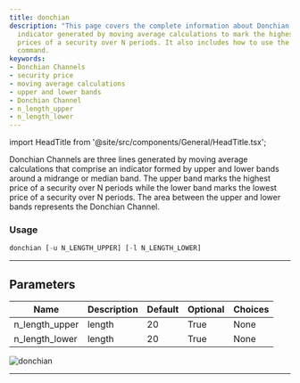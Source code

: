 ```yaml
---
title: donchian
description: "This page covers the complete information about Donchian Channels, an"
  indicator generated by moving average calculations to mark the highest and lowest
  prices of a security over N periods. It also includes how to use the 'donchian'
  command.
keywords:
- Donchian Channels
- security price
- moving average calculations
- upper and lower bands
- Donchian Channel
- n_length_upper
- n_length_lower
---
```


import HeadTitle from '@site/src/components/General/HeadTitle.tsx';

<HeadTitle title="etf/ta/donchian - Reference | OpenBB Terminal Docs" />

Donchian Channels are three lines generated by moving average calculations that comprise an indicator formed by upper and lower bands around a midrange or median band. The upper band marks the highest price of a security over N periods while the lower band marks the lowest price of a security over N periods. The area between the upper and lower bands represents the Donchian Channel.

### Usage

```python
donchian [-u N_LENGTH_UPPER] [-l N_LENGTH_LOWER]
```

---

## Parameters

| Name | Description | Default | Optional | Choices |
| ---- | ----------- | ------- | -------- | ------- |
| n_length_upper | length | 20 | True | None |
| n_length_lower | length | 20 | True | None |

![donchian](https://user-images.githubusercontent.com/46355364/154310472-6cd5805f-b87f-4668-85a1-3e5dd7267848.png)

---
